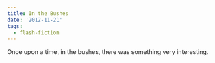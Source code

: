 ```yaml
---
title: In the Bushes
date: '2012-11-21'
tags:
  - flash-fiction
---
```


Once upon a time, in the bushes, there was something very interesting.

<!-- truncate -->
